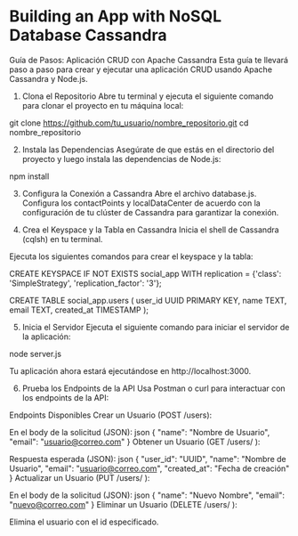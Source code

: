 # Building an App with NoSQL Database Cassandra

Guía de Pasos: Aplicación CRUD con Apache Cassandra
Esta guía te llevará paso a paso para crear y ejecutar una aplicación CRUD usando Apache Cassandra y Node.js.

1. Clona el Repositorio
Abre tu terminal y ejecuta el siguiente comando para clonar el proyecto en tu máquina local:

git clone https://github.com/tu_usuario/nombre_repositorio.git
cd nombre_repositorio

2. Instala las Dependencias
Asegúrate de que estás en el directorio del proyecto y luego instala las dependencias de Node.js:

npm install

3. Configura la Conexión a Cassandra
Abre el archivo database.js.
Configura los contactPoints y localDataCenter de acuerdo con la configuración de tu clúster de Cassandra para garantizar la conexión.

5. Crea el Keyspace y la Tabla en Cassandra
Inicia el shell de Cassandra (cqlsh) en tu terminal.

Ejecuta los siguientes comandos para crear el keyspace y la tabla:

CREATE KEYSPACE IF NOT EXISTS social_app
WITH replication = {'class': 'SimpleStrategy', 'replication_factor': '3'};

CREATE TABLE social_app.users (
  user_id UUID PRIMARY KEY,
  name TEXT,
  email TEXT,
  created_at TIMESTAMP
);

5. Inicia el Servidor
Ejecuta el siguiente comando para iniciar el servidor de la aplicación:

node server.js

Tu aplicación ahora estará ejecutándose en http://localhost:3000.

6. Prueba los Endpoints de la API
Usa Postman o curl para interactuar con los endpoints de la API:

Endpoints Disponibles
Crear un Usuario (POST /users):

En el body de la solicitud (JSON):
json
{
  "name": "Nombre de Usuario",
  "email": "usuario@correo.com"
}
Obtener un Usuario (GET /users/
):

Respuesta esperada (JSON):
json
{
  "user_id": "UUID",
  "name": "Nombre de Usuario",
  "email": "usuario@correo.com",
  "created_at": "Fecha de creación"
}
Actualizar un Usuario (PUT /users/
):

En el body de la solicitud (JSON):
json
{
  "name": "Nuevo Nombre",
  "email": "nuevo@correo.com"
}
Eliminar un Usuario (DELETE /users/
):

Elimina el usuario con el id especificado.
